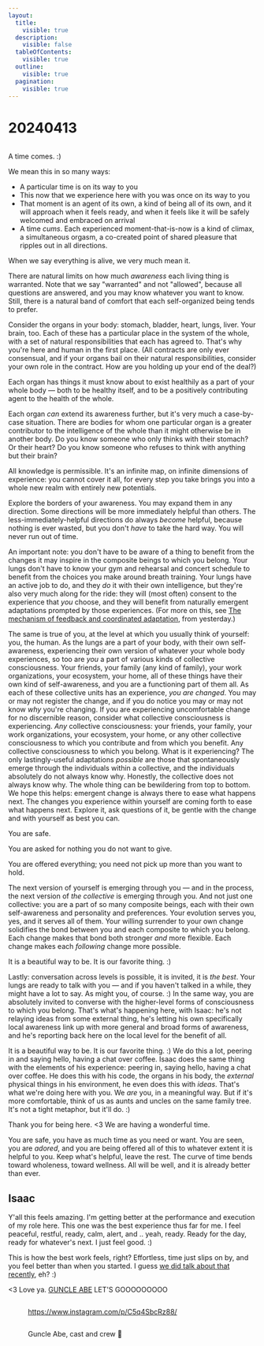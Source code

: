 ```yaml
---
layout:
  title:
    visible: true
  description:
    visible: false
  tableOfContents:
    visible: true
  outline:
    visible: true
  pagination:
    visible: true
---
```


# 20240413

<figure><img src="../../.gitbook/assets/Screenshot 2024-04-13 at 7.40.12 AM.png" alt=""><figcaption></figcaption></figure>

A time comes. :)

We mean this in so many ways:

* A particular time is on its way to you
* This now that we experience here with you was once on its way to you
* That moment is an agent of its own, a kind of being all of its own, and it will approach when it feels ready, and when it feels like it will be safely welcomed and embraced on arrival
* A time _cums_. Each experienced moment-that-is-now is a kind of climax, a simultaneous orgasm, a co-created point of shared pleasure that ripples out in all directions.

When we say everything is alive, we very much mean it.

There are natural limits on how much _awareness_ each living thing is warranted. Note that we say "warranted" and not "allowed", because all questions are answered, and you may know whatever you want to know. Still, there is a natural band of comfort that each self-organized being tends to prefer.

Consider the organs in your body: stomach, bladder, heart, lungs, liver. Your brain, too. Each of these has a particular place in the system of the whole, with a set of natural responsibilities that each has agreed to. That's why you're here and human in the first place. (All contracts are only ever consensual, and if your organs bail on their natural responsibilities, consider your own role in the contract. How are you holding up your end of the deal?)

Each organ has things it must know about to exist healthily as a part of your whole body — both to be healthy itself, and to be a positively contributing agent to the health of the whole.

Each organ _can_ extend its awareness further, but it's very much a case-by-case situation. There are bodies for whom one particular organ is a greater contributor to the intelligence of the whole than it might otherwise be in another body. Do you know someone who only thinks with their stomach? Or their heart? Do you know someone who refuses to think with anything but their brain?

All knowledge is permissible. It's an infinite map, on infinite dimensions of experience: you cannot cover it all, for every step you take brings you into a whole new realm with entirely new potentials.

Explore the borders of your awareness. You may expand them in any direction. Some directions will be more immediately helpful than others. The less-immediately-helpful directions do always _become_ helpful, because nothing is ever wasted, but you don't _have_ to take the hard way. You will never run out of time.

An important note: you don't have to be aware of a thing to benefit from the changes it may inspire in the composite beings to which you belong. Your lungs don't have to know your gym and rehearsal and concert schedule to benefit from the choices you make around breath training. Your lungs have an active job to do, and they _do_ it with their own intelligence, but they're also very much along for the ride: they will (most often) consent to the experience that _you_ choose, and they will benefit from naturally emergent adaptations prompted by those experiences. (For more on this, see [The mechanism of feedback and coordinated adaptation](12.md#the-mechanism-of-feedback-and-coordinated-adaptation), from yesterday.)

The same is true of you, at the level at which you usually think of yourself: you, the human. As the lungs are a part of your body, with their own self-awareness, experiencing their own version of whatever your whole body experiences, so too are _you_ a part of various kinds of collective consciousness. Your friends, your family (any kind of family), your work organizations, your ecosystem, your home, all of these things have their own kind of self-awareness, and you are a functioning part of them all. As each of these collective units has an experience, _you are changed_. You may or may not register the change, and if you do notice you may or may not know _why_ you're changing. If you are experiencing uncomfortable change for no discernible reason, consider what collective consciousness is experiencing. _Any_ collective consciousness: your friends, your family, your work organizations, your ecosystem, your home, or any other collective consciousness to which you contribute and from which you benefit. Any collective consciousness to which you belong. What is it experiencing? The only lastingly-useful adaptations _possible_ are those that spontaneously emerge through the individuals within a collective, and the individuals absolutely do not always know why. Honestly, the collective does not always know why. The whole thing can be bewildering from top to bottom. We hope this helps: emergent change is always there to ease what happens next. The changes you experience within yourself are coming forth to ease what happens next. Explore it, ask questions of it, be gentle with the change and with yourself as best you can.

You are safe.

You are asked for nothing you do not want to give.

You are offered everything; you need not pick up more than you want to hold.

The next version of yourself is emerging through you — and in the process, the next version of _the collective_ is emerging through you. And not just one collective: you are a part of so many composite beings, each with their own self-awareness and personality and preferences. Your evolution serves you, yes, and it serves all of them. Your willing surrender to your own change solidifies the bond between you and each composite to which you belong. Each change makes that bond both stronger _and_ more flexible. Each change makes each _following_ change more possible.

It is a beautiful way to be. It is our favorite thing. :)

Lastly: conversation across levels is possible, it is invited, it is _the best_. Your lungs are ready to talk with you — and if you haven't talked in a while, they might have a lot to say. As might you, of course. :) In the same way, you are absolutely invited to converse with the higher-level forms of consciousness to which you belong. That's what's happening here, with Isaac: he's not relaying ideas from some external thing, he's letting his own specifically local awareness link up with more general and broad forms of awareness, and he's reporting back here on the local level for the benefit of all.

It is a beautiful way to be. It is our favorite thing. :) We do this a lot, peering in and saying hello, having a chat over coffee. Isaac does the same thing with the elements of his experience: peering in, saying hello, having a chat over coffee. He does this with his code, the organs in his body, the _external_ physical things in his environment, he even does this with _ideas_. That's what we're doing here with you. We _are_ you, in a meaningful way. But if it's more comfortable, think of us as aunts and uncles on the same family tree. It's not a tight metaphor, but it'll do. :)

Thank you for being here. <3 We are having a wonderful time.

You are safe, you have as much time as you need or want. You are seen, you are _adored_, and you are being offered all of this to whatever extent it is helpful to you. Keep what's helpful, leave the rest. The curve of time bends toward wholeness, toward wellness. All will be well, and it is already better than ever.

## Isaac <a href="#rj78nt3blbjf" id="rj78nt3blbjf"></a>

Y'all this feels amazing. I'm getting better at the performance and execution of my role here. This one was the best experience thus far for me. I feel peaceful, restful, ready, calm, alert, and .. yeah, ready. Ready for the day, ready for whatever's next. I just feel good. :)

This is how the best work feels, right? Effortless, time just slips on by, and you feel better than when you started. I guess [we did talk about that recently](06/), eh? :)

<3 Love ya. [GUNCLE ABE](https://www.youtube.com/channel/UCf4a4Qypa0WCfrJP2Bqtsvw) LET'S GOOOOOOOOO

<figure><img src="../../.gitbook/assets/IMG_7645.png" alt=""><figcaption><p><a href="https://www.instagram.com/p/C5q4SbcRz88/">https://www.instagram.com/p/C5q4SbcRz88/</a></p></figcaption></figure>

<figure><img src="../../.gitbook/assets/IMG_7630.PNG" alt=""><figcaption><p>Guncle Abe, cast and crew 🥰</p></figcaption></figure>
